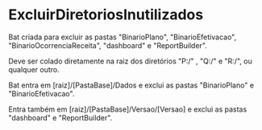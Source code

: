 # ExcluirDiretoriosInutilizados

Bat criada para excluir as pastas "BinarioPlano", "BinarioEfetivacao", "BinarioOcorrenciaReceita", "dashboard" e "ReportBuilder".

Deve ser colado diretamente na raiz dos diretórios "P:/" , "Q:/" e "R:/", ou qualquer outro.

Bat entra em [raiz]/[PastaBase]/Dados e exclui as pastas "BinarioPlano" e "BinarioEfetivacao".

Entra também em [raiz]/[PastaBase]/Versao/[Versao] e exclui as pastas "dashboard" e "ReportBuilder".